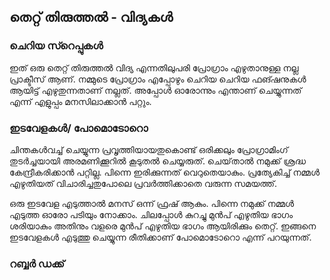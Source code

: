 ## തെറ്റ് തിരുത്തൽ - വിദ്യകള്‍
### ചെറിയ സ്റെപ്പുകള്‍
ഇത് ഒരു തെറ്റ് തിരുത്തല്‍ വിദ്യ എന്നതിലുപരി പ്രോഗ്രാം എഴുതാനുള്ള നല്ല പ്രാക്ടീസ് ആണ്.  നമ്മുടെ പ്രോഗ്രാം എപ്പോഴും ചെറിയ ചെറിയ ഫങ്ഷനുകള്‍ ആയിട്ട് എഴുതുന്നതാണ് നല്ലത്. അപ്പോള്‍ ഓരോന്നും എന്താണ് ചെയ്യുന്നത് എന്ന് എളുപ്പം മനസിലാക്കാന്‍ പറ്റും. 

### ഇടവേളകള്‍/ പോമൊടോറൊ
ചിന്തകള്‍വച്ച് ചെയ്യുന്ന പ്രവൃത്തിയായതുകൊണ്ട് ഒരിക്കലും പ്രോഗ്രാമിംഗ് തുടര്‍ച്ചയായി അരമണിക്കൂറില്‍ കൂടുതല്‍ ചെയ്യരുത്. ചെയ്‌താല്‍ നമുക്ക് ശ്രദ്ധ കേന്ദ്രീകരിക്കാന്‍ പറ്റില്ല. പിന്നെ ഇരിക്കുന്നത് വെറുതെയാകും. പ്രത്യേകിച്ച് നമ്മള്‍ എഴുതിയത് വിചാരിച്ചതുപോലെ പ്രവര്‍ത്തിക്കാതെ വരുന്ന സമയത്ത്.

ഒരു ഇടവേള എടുത്താല്‍ മനസ് ഒന്ന് ഫ്രഷ്‌ ആകും. പിന്നെ നമുക്ക് നമ്മള്‍ എടുത്ത ഓരോ പടിയും നോക്കാം. ചിലപ്പോള്‍ കുറച്ചു മുന്‍പ് എഴുതിയ ഭാഗം ശരിയാകും അതിനും വളരെ മുന്‍പ് എഴുതിയ ഭാഗം ആയിരിക്കും തെറ്റ്. ഇങ്ങനെ ഇടവേളകള്‍ എടുത്തു ചെയ്യുന്ന രീതിക്കാണ് പോമൊടോറൊ എന്ന് പറയുന്നത്.


### റബ്ബര്‍ ഡക്ക്
